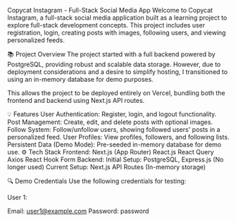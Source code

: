Copycat Instagram - Full-Stack Social Media App
Welcome to Copycat Instagram, a full-stack social media application built as a learning project to explore full-stack development concepts. This project includes user registration, login, creating posts with images, following users, and viewing personalized feeds.

📚 Project Overview
The project started with a full backend powered by PostgreSQL, providing robust and scalable data storage. However, due to deployment considerations and a desire to simplify hosting, I transitioned to using an in-memory database for demo purposes.

This allows the project to be deployed entirely on Vercel, bundling both the frontend and backend using Next.js API routes.

💡 Features
User Authentication: Register, login, and logout functionality.
Post Management: Create, edit, and delete posts with optional images.
Follow System: Follow/unfollow users, showing followed users' posts in a personalized feed.
User Profiles: View profiles, followers, and following lists.
Persistent Data (Demo Mode): Pre-seeded in-memory database for demo use.
⚙️ Tech Stack
Frontend:
Next.js (App Router)
React.js
React Query
Axios
React Hook Form
Backend:
Initial Setup: PostgreSQL, Express.js (No longer used)
Current Setup: Next.js API Routes (In-memory storage)

🔍 Demo Credentials
Use the following credentials for testing:

User 1:

Email: user1@example.com
Password: password
